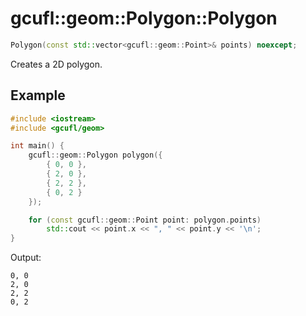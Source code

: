 # gcufl::geom::Polygon::Polygon
```cpp
Polygon(const std::vector<gcufl::geom::Point>& points) noexcept;
```
Creates a 2D polygon.
## Example
```cpp
#include <iostream>
#include <gcufl/geom>

int main() {
	gcufl::geom::Polygon polygon({
		{ 0, 0 },
		{ 2, 0 },
		{ 2, 2 },
		{ 0, 2 }
	});

	for (const gcufl::geom::Point point: polygon.points)
		std::cout << point.x << ", " << point.y << '\n';
}
```
Output:
```
0, 0
2, 0
2, 2
0, 2
```
